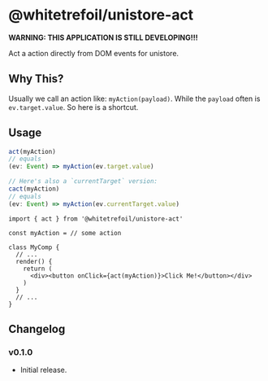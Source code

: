 @whitetrefoil/unistore-act
============================

**WARNING: THIS APPLICATION IS STILL DEVELOPING!!!**

Act a action directly from DOM events for unistore.

Why This?
---------

Usually we call an action like: `myAction(payload)`.
While the `payload` often is `ev.target.value`.
So here is a shortcut.

Usage
-----

```ts
act(myAction)
// equals
(ev: Event) => myAction(ev.target.value)

// Here's also a `currentTarget` version:
cact(myAction)
// equals
(ev: Event) => myAction(ev.currentTarget.value)
```

```tsx
import { act } from '@whitetrefoil/unistore-act'

const myAction = // some action

class MyComp {
  // ...
  render() {
    return (
      <div><button onClick={act(myAction)}>Click Me!</button></div>
    )
  }
  // ...
}

```

Changelog
---------

### v0.1.0

* Initial release.
